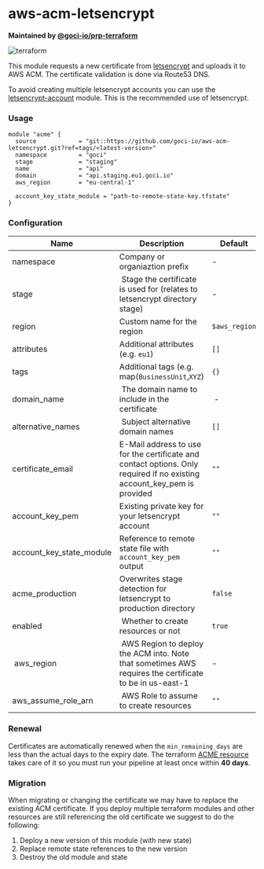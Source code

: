 # aws-acm-letsencrypt

**Maintained by [@goci-io/prp-terraform](https://github.com/orgs/goci-io/teams/prp-terraform)**

![terraform](https://github.com/goci-io/aws-acm-letsencrypt/workflows/terraform/badge.svg?branch=master)

This module requests a new certificate from [letsencrypt](http://letsencrypt.org) and uploads it to AWS ACM. 
The certificate validation is done via Route53 DNS. 

To avoid creating multiple letsencrypt accounts you can use the [letsencrypt-account](https://github.com/goci-io/letsencrypt-account) module.
This is the recommended use of letsencrypt.

### Usage

```hcl
module "acme" {
  source            = "git::https://github.com/goci-io/aws-acm-letsencrypt.git?ref=tags/<latest-version>"
  namespace         = "goci"
  stage             = "staging"
  name              = "api"
  domain            = "api.staging.eu1.goci.io"
  aws_region        = "eu-central-1"

  account_key_state_module = "path-to-remote-state-key.tfstate"
}
```

### Configuration

| Name | Description | Default |
|-----------------|----------------------------------------|---------|
| namespace | Company or organiaztion prefix | - |
| stage | Stage the certificate is used for (relates to letsencrypt directory stage) | - |
| region | Custom name for the region | `$aws_region` |
| attributes | Additional attributes (e.g. `eu1`) | `[]` |
| tags | Additional tags (e.g. map(`BusinessUnit`,`XYZ`) | `{}`
| domain_name | The domain name to include in the certificate | - |
| alternative_names | Subject alternative domain names | `[]` |
| certificate_email | E-Mail address to use for the certificate and contact options. Only required if no existing account_key_pem is provided | `""` |
| account_key_pem | Existing private key for your letsencrypt account | `""` |
| account_key_state_module | Reference to remote state file with `account_key_pem` output | `""` |
| acme_production | Overwrites stage detection for letsencrypt to production directory | `false` |
| enabled | Whether to create resources or not | `true` |
| aws_region | AWS Region to deploy the ACM into. Note that sometimes AWS requires the certificate to be in us-east-1 | - |
| aws_assume_role_arn | AWS Role to assume to create resources | `""` |

### Renewal

Certificates are automatically renewed when the `min_remaining_days` are less than the actual days to the expiry date.
The terraform [ACME resource](https://www.terraform.io/docs/providers/acme/r/certificate.html#certificate-renewal) takes care of it so you must run your pipeline at least once within **40 days**.

### Migration

When migrating or changing the certificate we may have to replace the existing ACM certificate. 
If you deploy multiple terraform modules and other resources are still referencing the old certificate we suggest to do the following:

1. Deploy a new version of this module (with new state)  
2. Replace remote state references to the new version  
3. Destroy the old module and state
